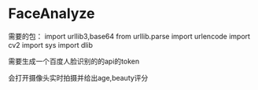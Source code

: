 # FaceAnalyze
需要的包：
import urllib3,base64
from urllib.parse import urlencode
import cv2
import sys
import dlib

需要生成一个百度人脸识别的的api的token

会打开摄像头实时拍摄并给出age,beauty评分
